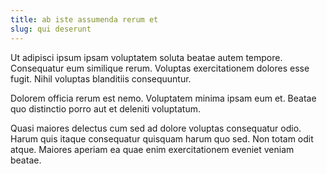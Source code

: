 ```yaml
---
title: ab iste assumenda rerum et
slug: qui deserunt
---
```


Ut adipisci ipsum ipsam voluptatem soluta beatae autem tempore. Consequatur eum similique rerum. Voluptas exercitationem dolores esse fugit. Nihil voluptas blanditiis consequuntur.

Dolorem officia rerum est nemo. Voluptatem minima ipsam eum et. Beatae quo distinctio porro aut et deleniti voluptatum.

Quasi maiores delectus cum sed ad dolore voluptas consequatur odio. Harum quis itaque consequatur quisquam harum quo sed. Non totam odit atque. Maiores aperiam ea quae enim exercitationem eveniet veniam beatae.
